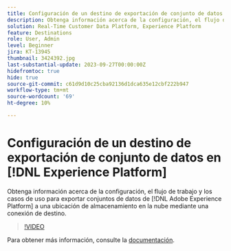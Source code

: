 ```yaml
---
title: Configuración de un destino de exportación de conjunto de datos en [!DNL Experience Platform]
description: Obtenga información acerca de la configuración, el flujo de trabajo y los casos de uso para exportar conjuntos de datos de [!DNL Adobe Experience Platform] a una ubicación de almacenamiento en la nube mediante una conexión de destino.
solution: Real-Time Customer Data Platform, Experience Platform
feature: Destinations
role: User, Admin
level: Beginner
jira: KT-13945
thumbnail: 3424392.jpg
last-substantial-update: 2023-09-27T00:00:00Z
hidefromtoc: true
hide: true
source-git-commit: c61d9d10c25cba92136d1dca635e12cbf222b947
workflow-type: tm+mt
source-wordcount: '69'
ht-degree: 10%

---
```


# Configuración de un destino de exportación de conjunto de datos en [!DNL Experience Platform]

Obtenga información acerca de la configuración, el flujo de trabajo y los casos de uso para exportar conjuntos de datos de [!DNL Adobe Experience Platform] a una ubicación de almacenamiento en la nube mediante una conexión de destino.

>[!VIDEO](https://video.tv.adobe.com/v/3424392/?quality=12&learn=on)

Para obtener más información, consulte la [documentación](https://experienceleague.adobe.com/docs/experience-platform/destinations/ui/activate/export-datasets.html).
